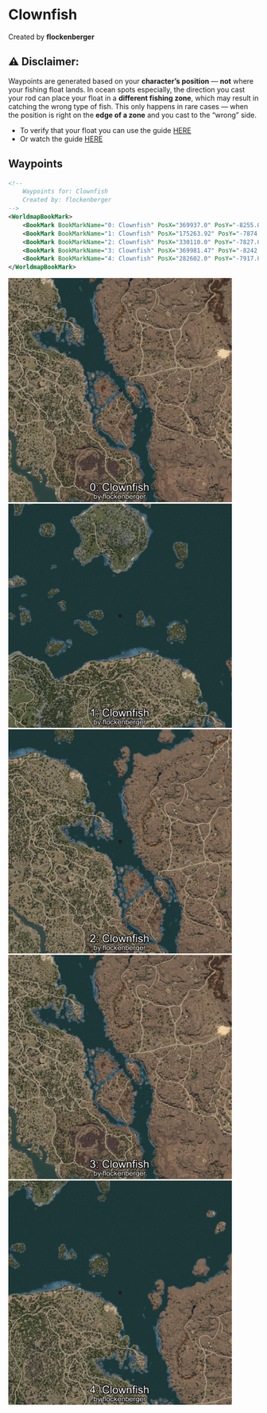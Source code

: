 # Clownfish
Created by **flockenberger**

## ⚠️ Disclaimer:
Waypoints are generated based on your __**character’s position**__ — __not__ where your fishing float lands.
In ocean spots especially, the direction you cast your rod can place your float in a **different fishing zone**, which may result in catching the wrong type of fish.
This only happens in rare cases — when the position is right on the **edge of a zone** and you cast to the “wrong” side.

- To verify that your float you can use the guide [HERE](https://flockenberger.github.io/bdo-fish-position/)
- Or watch the guide [HERE](https://youtu.be/t-VXcRoNojk)

## Waypoints
```xml
<!--
    Waypoints for: Clownfish
    Created by: flockenberger
-->
<WorldmapBookMark>
    <BookMark BookMarkName="0: Clownfish" PosX="369937.0" PosY="-8255.0" PosZ="-23619.0" />
    <BookMark BookMarkName="1: Clownfish" PosX="175263.92" PosY="-7874.0645" PosZ="208134.5" />
    <BookMark BookMarkName="2: Clownfish" PosX="330110.0" PosY="-7827.0" PosZ="35817.0" />
    <BookMark BookMarkName="3: Clownfish" PosX="369981.47" PosY="-8242.801" PosZ="-24023.229" />
    <BookMark BookMarkName="4: Clownfish" PosX="282602.0" PosY="-7917.0" PosZ="148077.0" />
</WorldmapBookMark>
```

<img src="./Clownfish_0_Preview.webp" width="450"/> <img src="./Clownfish_1_Preview.webp" width="450"/> <img src="./Clownfish_2_Preview.webp" width="450"/> <img src="./Clownfish_3_Preview.webp" width="450"/> <img src="./Clownfish_4_Preview.webp" width="450"/> 
